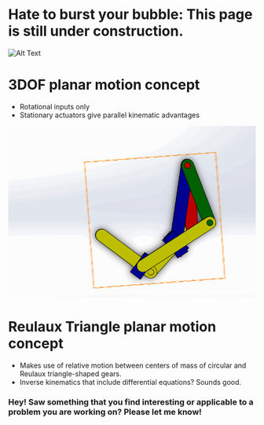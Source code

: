 # Hate to burst your bubble: This page is still under construction.
![Alt Text](https://media.giphy.com/media/1SW3w3VEmsn1C/giphy.gif)

# 3DOF planar motion concept

- Rotational inputs only
- Stationary actuators give parallel kinematic advantages

![alt Text](https://github.com/DouwMarx/DouwMarx/blob/master/PMC2.gif)

# Reulaux Triangle planar motion concept

- Makes use of relative motion between centers of mass of circular and Reulaux triangle-shaped gears. 
- Inverse kinematics that include differential equations? Sounds good. 


### Hey! Saw something that you find interesting or applicable to a problem you are working on? Please let me know!
